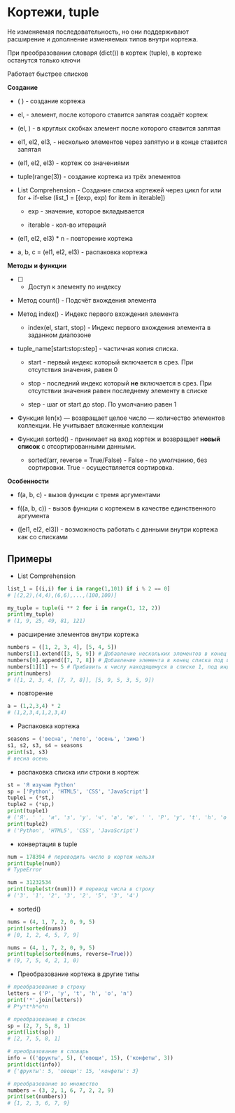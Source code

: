 # Кортежи, tuple

Не изменяемая последовательность, но они поддерживают расширение и дополнение изменяемых типов внутри кортежа.

При преобразовании словаря (dict()) в кортеж (tuple), в кортеже останутся только ключи

Работает быстрее списков

**Создание**

- ( ) - создание кортежа

- el, - элемент, после которого ставится запятая создаёт кортеж

- (el, ) - в круглых скобках элемент после которого ставится запятая

- el1, el2, el3, - несколько элементов через запятую и в конце ставится запятая

- (el1, el2, el3) - кортеж со значениями

- tuple(range(3)) - создание кортежа из трёх элементов

- List Comprehension - Создание списка кортежей через цикл for или for + if-else (list_1 = [(exp, exp) for item in iterable])

  - exp - значение, которое вкладывается

  - iterable - кол-во итераций

- (el1, el2, el3) * n - повторение кортежа

- a, b, c = (el1, el2, el3) - распаковка кортежа

**Методы и функции**

- [ ] - Доступ к элементу по индексу

- Метод count() - Подсчёт вхождения элемента

- Метод index() - Индекс первого вхождения элемента

  - index(el, start, stop) - Индекс первого вхождения элемента в заданном диапозоне

- tuple_name[start:stop:step] - частичная копия списка.

  - start - первый индекс который включается в срез. При отсутствия значения, равен 0

  - stop - последний индекс который **не** включается в срез. При отсутствии значения равен последнему элементу в списке

  - step - шаг от start до stop. По умолчанию равен 1

- Функция len(x) — возвращает целое число — количество элементов коллекции. Не учитывает вложенные коллекции

- Функция sorted() - принимает на вход кортеж и возвращает **новый список** с отсортированными данными.

  - sorted(arr, reverse = True/False) - False - по умолчанию, без сортировки. True - осуществляется сортировка.

**Особенности**

- f(a, b, c) - вызов функции с тремя аргументами

- f((a, b, c)) - вызов функции с кортежем в качестве единственного аргумента

- ([el1, el2, el3]) - возможность работать с данными внутри кортежа как со списками

## Примеры

- List Comprehension

```py
list_1 = [(i,i) for i in range(1,101) if i % 2 == 0]
# [(2,2),(4,4),(6,6),...,(100,100)]

my_tuple = tuple(i ** 2 for i in range(1, 12, 2))
print(my_tuple)
# (1, 9, 25, 49, 81, 121)
```

- расширение элементов внутри кортежа

```py
numbers = ([1, 2, 3, 4], [5, 4, 5])
numbers[1].extend([3, 5, 9]) # Добавление нескольких элементов в конец списка под индексом 1
numbers[0].append([7, 7, 8]) # Добавление элемента в конец списка под индексом 0
numbers[1][1] += 5 # Прибавить к числу находящемуся в списке 1, под индексом 1, число 5
print(numbers)
# ([1, 2, 3, 4, [7, 7, 8]], [5, 9, 5, 3, 5, 9])
```

- повторение

```py
a = (1,2,3,4) * 2
# (1,2,3,4,1,2,3,4)
```

- Распаковка кортежа

```py
seasons = ('весна', 'лето', 'осень', 'зима')
s1, s2, s3, s4 = seasons
print(s1, s3)
# весна осень
```

- распаковка списка или строки в кортеж

```py
st = 'Я изучаю Python'
sp = ['Python', 'HTML5', 'CSS', 'JavaScript']
tuple1 = (*st,)
tuple2 = (*sp,)
print(tuple1)
# ('Я', ' ', 'и', 'з', 'у', 'ч', 'а', 'ю', ' ', 'P', 'y', 't', 'h', 'o', 'n')
print(tuple2)
# ('Python', 'HTML5', 'CSS', 'JavaScript')
```

- конвертация в tuple

```py
num = 178394 # переводить число в кортеж нельзя
print(tuple(num))
# TypeError

num = 31232534
print(tuple(str(num))) # перевод числа в строку
# ('3', '1', '2', '3', '2', '5', '3', '4')
```

- sorted()

```py
nums = (4, 1, 7, 2, 0, 9, 5)
print(sorted(nums))
# [0, 1, 2, 4, 5, 7, 9]

nums = (4, 1, 7, 2, 0, 9, 5)
print(tuple(sorted(nums, reverse=True)))
# (9, 7, 5, 4, 2, 1, 0)
```

- Преобразование кортежа в другие типы

```py
# преобразование в строку
letters = ('P', 'y', 't', 'h', 'o', 'n')
print('*'.join(letters))
# P*y*t*h*o*n

# преобразование в список
sp = (2, 7, 5, 8, 1)
print(list(sp))
# [2, 7, 5, 8, 1]

# преобразование в словарь
info = (('фрукты', 5), ('овощи', 15), ('конфеты', 3))
print(dict(info))
# {'фрукты': 5, 'овощи': 15, 'конфеты': 3}

# преобразование во множество
numbers = (3, 2, 1, 6, 7, 2, 2, 9)
print(set(numbers))
# {1, 2, 3, 6, 7, 9}
```
